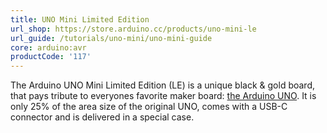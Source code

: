 ```yaml
---
title: UNO Mini Limited Edition
url_shop: https://store.arduino.cc/products/uno-mini-le
url_guide: /tutorials/uno-mini/uno-mini-guide
core: arduino:avr
productCode: '117'
---
```


The Arduino UNO Mini Limited Edition (LE) is a unique black & gold board, that pays tribute to everyones favorite maker board: [the Arduino UNO](https://store-usa.arduino.cc/products/arduino-uno-rev3). It is only 25% of the area size of the original UNO, comes with a USB-C connector and is delivered in a special case.